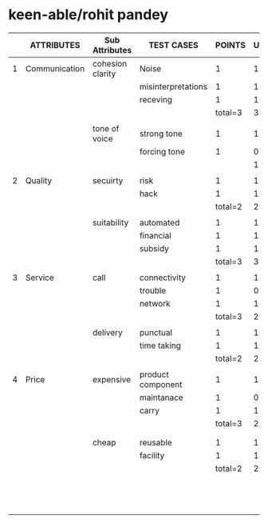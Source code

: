 # keen-able/rohit pandey

|   | ATTRIBUTES    | Sub Attributes   | TEST CASES         | POINTS  | UTL | OYO |
| - | ------------- | ---------------- | ------------------ | ------- | --- | --- |
| 1 | Communication | cohesion clarity | Noise              | 1       | 1   | 0   |
|   |               |                  | misinterpretations | 1       | 1   | 0   |
|   |               |                  | receving           | 1       | 1   | 0   |
|   |               |                  |                    | total=3 | 3   | 0   |
|   |               |                  |                    |         |     |     |
|   |               | tone of voice    | strong tone        | 1       | 1   | 0   |
|   |               |                  | forcing tone       | 1       | 0   | 1   |
|   |               |                  |                    |         | 1   | 1   |
|   |               |                  |                    |         |     |     |
| 2 | Quality       | secuirty         | risk               | 1       | 1   | 0   |
|   |               |                  | hack               | 1       | 1   | 0   |
|   |               |                  |                    | total=2 | 2   | 0   |
|   |               |                  |                    |         |     |     |
|   |               | suitability      | automated          | 1       | 1   | 0   |
|   |               |                  | financial          | 1       | 1   | 0   |
|   |               |                  | subsidy            | 1       | 1   | 0   |
|   |               |                  |                    | total=3 | 3   | 0   |
|   |               |                  |                    |         |     |     |
| 3 | Service       | call             | connectivity       | 1       | 1   | 0   |
|   |               |                  | trouble            | 1       | 0   | 1   |
|   |               |                  | network            | 1       | 1   | 0   |
|   |               |                  |                    | total=3 | 2   | 1   |
|   |               |                  |                    |         |     |     |
|   |               | delivery         | punctual           | 1       | 1   | 0   |
|   |               |                  | time taking        | 1       | 1   | 0   |
|   |               |                  |                    | total=2 | 2   | 0   |
|   |               |                  |                    |         |     |     |
| 4 | Price         | expensive        | product component  | 1       | 1   | 0   |
|   |               |                  | maintanace         | 1       | 0   | 1   |
|   |               |                  | carry              | 1       | 1   | 0   |
|   |               |                  |                    | total=3 | 2   | 1   |
|   |               |                  |                    |         |     |     |
|   |               |                  |                    |         |     |     |
|   |               | cheap            | reusable           | 1       | 1   | 0   |
|   |               |                  | facility           | 1       | 1   | 0   |
|   |               |                  |                    | total=2 | 2   | 0   |
|   |               |                  |                    |         |     |     |
|   |               |                  |                    |         |     |     |
|   |               |                  |                    |         |     |     |
|   |               |                  |                    |         |     |     |
|   |               |                  |                    |         |     |     |
|   |               |                  |                    |         |     |     |
|   |               |                  |                    |         |     |     |
|   |               |                  |                    |         |     |     |
|   |               |                  |                    |         |     |     |
|   |               |                  |                    |         |     |     |
|   |               |                  |                    |         |     |     |
|   |               |                  |                    |         |     |     |
|   |               |                  |                    |         |     |
